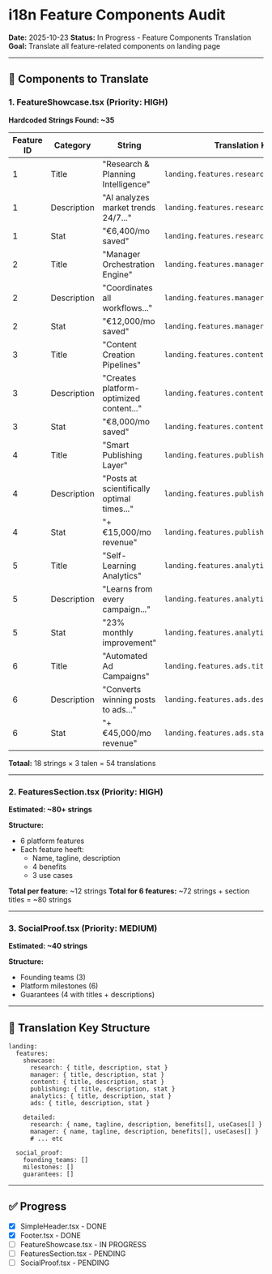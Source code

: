 # i18n Feature Components Audit

**Date:** 2025-10-23
**Status:** In Progress - Feature Components Translation
**Goal:** Translate all feature-related components on landing page

---

## 🎯 Components to Translate

### 1. FeatureShowcase.tsx (Priority: HIGH)

**Hardcoded Strings Found: ~35**

| Feature ID | Category    | String                                     | Translation Key                           | Priority |
| ---------- | ----------- | ------------------------------------------ | ----------------------------------------- | -------- |
| 1          | Title       | "Research & Planning Intelligence"         | `landing.features.research.title`         | High     |
| 1          | Description | "AI analyzes market trends 24/7..."        | `landing.features.research.description`   | High     |
| 1          | Stat        | "€6,400/mo saved"                          | `landing.features.research.stat`          | High     |
| 2          | Title       | "Manager Orchestration Engine"             | `landing.features.manager.title`          | High     |
| 2          | Description | "Coordinates all workflows..."             | `landing.features.manager.description`    | High     |
| 2          | Stat        | "€12,000/mo saved"                         | `landing.features.manager.stat`           | High     |
| 3          | Title       | "Content Creation Pipelines"               | `landing.features.content.title`          | High     |
| 3          | Description | "Creates platform-optimized content..."    | `landing.features.content.description`    | High     |
| 3          | Stat        | "€8,000/mo saved"                          | `landing.features.content.stat`           | High     |
| 4          | Title       | "Smart Publishing Layer"                   | `landing.features.publishing.title`       | High     |
| 4          | Description | "Posts at scientifically optimal times..." | `landing.features.publishing.description` | High     |
| 4          | Stat        | "+€15,000/mo revenue"                      | `landing.features.publishing.stat`        | High     |
| 5          | Title       | "Self-Learning Analytics"                  | `landing.features.analytics.title`        | High     |
| 5          | Description | "Learns from every campaign..."            | `landing.features.analytics.description`  | High     |
| 5          | Stat        | "23% monthly improvement"                  | `landing.features.analytics.stat`         | High     |
| 6          | Title       | "Automated Ad Campaigns"                   | `landing.features.ads.title`              | High     |
| 6          | Description | "Converts winning posts to ads..."         | `landing.features.ads.description`        | High     |
| 6          | Stat        | "+€45,000/mo revenue"                      | `landing.features.ads.stat`               | High     |

**Totaal:** 18 strings × 3 talen = 54 translations

---

### 2. FeaturesSection.tsx (Priority: HIGH)

**Estimated: ~80+ strings**

**Structure:**

- 6 platform features
- Each feature heeft:
  - Name, tagline, description
  - 4 benefits
  - 3 use cases

**Total per feature:** ~12 strings
**Total for 6 features:** ~72 strings + section titles = ~80 strings

---

### 3. SocialProof.tsx (Priority: MEDIUM)

**Estimated: ~40 strings**

**Structure:**

- Founding teams (3)
- Platform milestones (6)
- Guarantees (4 with titles + descriptions)

---

## 🎯 Translation Key Structure

```
landing:
  features:
    showcase:
      research: { title, description, stat }
      manager: { title, description, stat }
      content: { title, description, stat }
      publishing: { title, description, stat }
      analytics: { title, description, stat }
      ads: { title, description, stat }

    detailed:
      research: { name, tagline, description, benefits[], useCases[] }
      manager: { name, tagline, description, benefits[], useCases[] }
      # ... etc

  social_proof:
    founding_teams: []
    milestones: []
    guarantees: []
```

---

## ✅ Progress

- [x] SimpleHeader.tsx - DONE
- [x] Footer.tsx - DONE
- [ ] FeatureShowcase.tsx - IN PROGRESS
- [ ] FeaturesSection.tsx - PENDING
- [ ] SocialProof.tsx - PENDING
